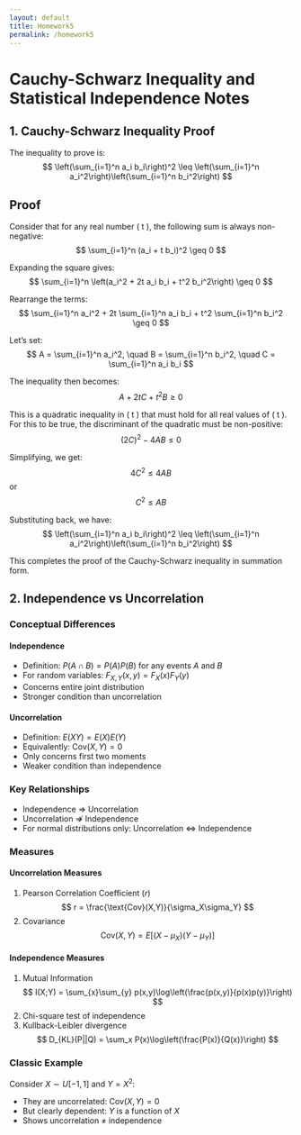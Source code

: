 ```yaml
---
layout: default
title: Homework5
permalink: /homework5
---
```

# Cauchy-Schwarz Inequality and Statistical Independence Notes

## 1. Cauchy-Schwarz Inequality Proof


The inequality to prove is:
$$
\left(\sum_{i=1}^n a_i b_i\right)^2 \leq \left(\sum_{i=1}^n a_i^2\right)\left(\sum_{i=1}^n b_i^2\right)
$$

## Proof

Consider that for any real number \( t \), the following sum is always non-negative:
$$
\sum_{i=1}^n (a_i + t b_i)^2 \geq 0
$$

Expanding the square gives:
$$
\sum_{i=1}^n \left(a_i^2 + 2t a_i b_i + t^2 b_i^2\right) \geq 0
$$

Rearrange the terms:
$$
\sum_{i=1}^n a_i^2 + 2t \sum_{i=1}^n a_i b_i + t^2 \sum_{i=1}^n b_i^2 \geq 0
$$

Let’s set:
$$
A = \sum_{i=1}^n a_i^2, \quad B = \sum_{i=1}^n b_i^2, \quad C = \sum_{i=1}^n a_i b_i
$$

The inequality then becomes:
$$
A + 2t C + t^2 B \geq 0
$$

This is a quadratic inequality in \( t \) that must hold for all real values of \( t \). For this to be true, the discriminant of the quadratic must be non-positive:
$$
(2C)^2 - 4AB \leq 0
$$

Simplifying, we get:
$$
4C^2 \leq 4AB
$$
or
$$
C^2 \leq AB
$$

Substituting back, we have:
$$
\left(\sum_{i=1}^n a_i b_i\right)^2 \leq \left(\sum_{i=1}^n a_i^2\right)\left(\sum_{i=1}^n b_i^2\right)
$$

This completes the proof of the Cauchy-Schwarz inequality in summation form.


## 2. Independence vs Uncorrelation

### Conceptual Differences

#### Independence
- Definition: $P(A\cap B) = P(A)P(B)$ for any events $A$ and $B$
- For random variables: $F_{X,Y}(x,y) = F_X(x)F_Y(y)$
- Concerns entire joint distribution
- Stronger condition than uncorrelation

#### Uncorrelation
- Definition: $E(XY) = E(X)E(Y)$
- Equivalently: $\text{Cov}(X,Y) = 0$
- Only concerns first two moments
- Weaker condition than independence

### Key Relationships
- Independence $\Rightarrow$ Uncorrelation
- Uncorrelation $\not\Rightarrow$ Independence
- For normal distributions only: Uncorrelation $\Leftrightarrow$ Independence

### Measures

#### Uncorrelation Measures
1. Pearson Correlation Coefficient ($r$)
   $$
   r = \frac{\text{Cov}(X,Y)}{\sigma_X\sigma_Y}
   $$
2. Covariance
   $$
   \text{Cov}(X,Y) = E[(X-\mu_X)(Y-\mu_Y)]
   $$

#### Independence Measures
1. Mutual Information
   $$
   I(X;Y) = \sum_{x}\sum_{y} p(x,y)\log\left(\frac{p(x,y)}{p(x)p(y)}\right)
   $$
2. Chi-square test of independence
3. Kullback-Leibler divergence
   $$
   D_{KL}(P||Q) = \sum_x P(x)\log\left(\frac{P(x)}{Q(x)}\right)
   $$

### Classic Example
Consider $X \sim U[-1,1]$ and $Y = X^2$:
- They are uncorrelated: $\text{Cov}(X,Y) = 0$
- But clearly dependent: $Y$ is a function of $X$
- Shows uncorrelation $\neq$ independence

